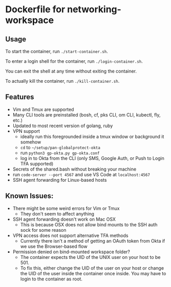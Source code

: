 # Dockerfile for networking-workspace

## Usage

To start the container, run `./start-container.sh`.

To enter a login shell for the container, run `./login-container.sh`.

You can exit the shell at any time without exiting the container.

To actually kill the container, run `./kill-container.sh`.


## Features

- Vim and Tmux are supported
- Many CLI tools are preinstalled (bosh, cf, pks CLI, om CLI, kubectl, fly, etc.)
- Updated to most recent version of golang, ruby
- VPN support
  - ideally run this foregrounded inside a tmux window or background it somehow
  - `cd` to `~/setup/pan-globalprotect-okta`
  - run `python3 gp-okta.py gp-okta.conf`
  - log in to Okta from the CLI (only SMS, Google Auth, or Push to Login TFA supported)
- Secrets of the shared.bash without breaking your machine
- run `code-server --port 4567` and use VS Code at `localhost:4567`
- SSH agent forwarding for Linux-based hosts

## Known Issues:

- There might be some weird errors for Vim or Tmux
   - They don't seem to affect anything
- SSH agent forwarding doesn't work on Mac OSX
  - This is because OSX does not allow bind mounts to the SSH auth sock for some reason
- VPN access does not support alternative TFA methods
  - Currently there isn't a method of getting an OAuth token from Okta if we
    use the Browser-based flow
- Permission denied on bind-mounted workspace folder?
  - The container expects the UID of the UNIX user on your host to be 501.
  - To fix this, either change the UID of the user on your host or change
    the UID of the user inside the container once inside. You may have to
    login to the container as root.
